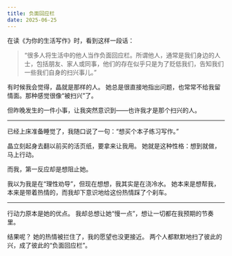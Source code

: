 ```yaml
---
title: 负面回应栏
date: 2025-06-25
---
```

在读《为你的生活写作》时，看到这样一段话：

> “很多人将生活中的他人当作负面回应栏。所谓他人，通常是我们身边的人士，包括朋友、家人或同事，他们的存在似乎只是为了贬低我们，告知我们一些我们自身的扫兴事儿。”



有时候我会觉得，晶就是那样的人。
她总是很直接地指出问题，也常常不给我留情面。那种感觉很像“被扫兴”了。

但昨晚发生的一件小事，让我突然意识到——也许我才是那个扫兴的人。


---

已经上床准备睡觉了，我随口说了一句：“想买个本子练习写作。”

晶立刻起身去翻以前买的活页纸，要拿来让我用。
她就是这种性格：想到就做，马上行动。

而我，第一反应却是想阻止她。

我以为我是在“理性劝导”，但现在想想，我其实是在浇冷水。
她本来是想帮我，本来是带着热情的，而我却下意识地给这份热情踩了个刹车。


---

行动力原本是她的优点。
我却总想让她“慢一点”，想让一切都在我预期的节奏里。

结果呢？
她的热情被拦住了，我的愿望也没更接近。
两个人都默默地扫了彼此的兴，成了彼此的“负面回应栏”。